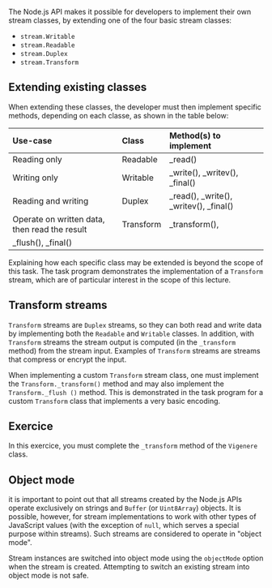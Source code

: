 

The Node.js API makes it possible for developers to implement their own 
stream classes, by extending one of the four basic stream classes:
- `stream.Writable`
- `stream.Readable`
- `stream.Duplex`
- `stream.Transform`

## Extending existing classes

When extending these classes, the developer must then implement specific 
methods, depending on each classe, as shown in the table below:

| Use-case                                      | Class     | Method(s) to implement                  |
|:----------------------------------------------|:----------|:----------------------------------------|
| Reading only                                  | Readable  | _read()                                 |
| Writing only                                  | Writable  | _write(), _writev(), _final()           |
| Reading and writing                           | Duplex    | 	_read(), _write(), _writev(), _final() |
| Operate on written data, then read the result | Transform | _transform(),                           |
| _flush(), _final()                            |           |                                         |

Explaining how each specific class may be extended is beyond the scope of 
this task. The task program demonstrates the implementation of a `Transform` 
stream, which are of particular interest in the scope of this lecture. 

## Transform streams
`Transform` streams are `Duplex` streams, so they can both read and write 
data by implementing both the `Readable` and `Writable` classes. In addition,
with `Transform` streams the stream output is computed (in the `_transform` 
method) from the stream input. Examples of `Transform` streams are streams 
that compress or encrypt the input.

When implementing a custom `Transform` stream class, one must implement the 
`Transform._transform()` method and may also implement the `Transform._flush
()` method. This is demonstrated in the task program for a custom 
`Transform` class that implements a very basic encoding.

## Exercice

In this exercice, you must complete the `_transform` method of the 
`Vigenere` class.

## Object mode
it is important to point out that all streams created by the Node.js APIs 
operate exclusively on strings and `Buffer` (or `Uint8Array`) objects. It is 
possible, however, for stream implementations to work with other types of 
JavaScript values (with the exception of `null`, which serves a special 
purpose within streams). Such streams are considered to operate in "object mode".

Stream instances are switched into object mode using the `objectMode` option 
when the stream is created. Attempting to switch an existing stream into 
object mode is not safe.
